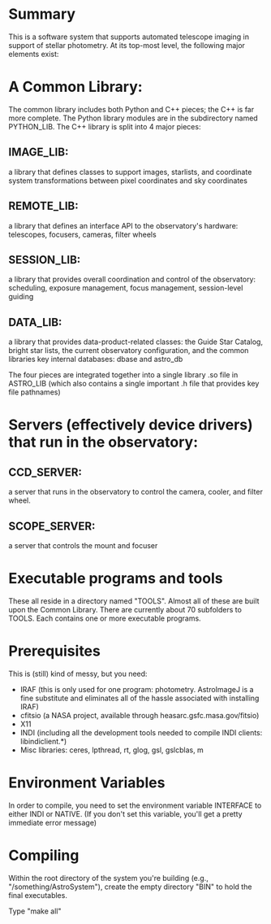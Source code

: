 # Summary

This is a software system that supports automated telescope imaging in support of stellar photometry. At its top-most level, the following major elements exist:

# A Common Library:

The common library includes both Python and C++ pieces; the C++ is far more complete. The Python library modules are in the subdirectory named PYTHON_LIB. The C++ library is split into 4 major pieces:
    
## IMAGE_LIB: 
a library that defines classes to support images, starlists, and coordinate system transformations between pixel coordinates and sky coordinates
        
## REMOTE_LIB: 
a library that defines an interface API to the observatory's hardware: telescopes, focusers, cameras, filter wheels
        
## SESSION_LIB: 
a library that provides overall coordination and control of the observatory: scheduling, exposure management, focus management, session-level guiding
        
## DATA_LIB: 
a library that provides data-product-related classes: the Guide Star Catalog, bright star lists, the current observatory configuration, and the common libraries key internal databases: dbase and astro_db
        
The four pieces are integrated together into a single library .so file in ASTRO_LIB (which also contains a single important .h file that provides key file pathnames)
    
# Servers (effectively device drivers) that run in the observatory:

## CCD_SERVER: 
a server that runs in the observatory to control the camera, cooler, and filter wheel.
    
## SCOPE_SERVER: 
a server that controls the mount and focuser
    
# Executable programs and tools
These all reside in a directory named "TOOLS". Almost all of these are built upon the Common Library. There are currently about 70 subfolders to TOOLS. Each contains one or more executable programs.

# Prerequisites

This is (still) kind of messy, but you need:

* IRAF (this is only used for one program: photometry. AstroImageJ is a fine substitute and eliminates all of the hassle associated with installing IRAF)
* cfitsio (a NASA project, available through heasarc.gsfc.masa.gov/fitsio)
* X11
* INDI (including all the development tools needed to compile INDI clients: libindiclient.*)
* Misc libraries: ceres, lpthread, rt, glog, gsl, gslcblas, m

# Environment Variables

In order to compile, you need to set the environment variable INTERFACE to either INDI or NATIVE. (If you don't set this variable, you'll get a pretty immediate error message)

# Compiling

Within the root directory of the system you're building (e.g., "/something/AstroSystem"), create the empty directory "BIN" to hold the final executables.

Type "make all"

